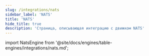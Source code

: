 ```yaml
---
slug: /integrations/nats
sidebar_label: 'NATS'
title: 'NATS'
hide_title: true
description: 'Страница, описывающая интеграцию с движком NATS'
---
```


import NatsEngine from '@site/docs/engines/table-engines/integrations/nats.md';

<NatsEngine/>
